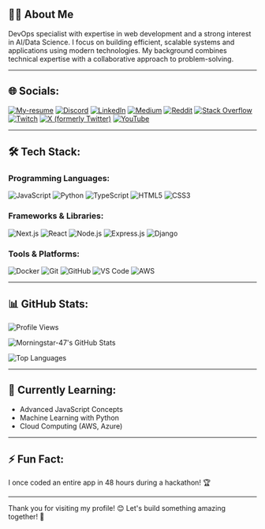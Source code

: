 <!--
**claude-morningstar47/claude-morningstar47** is a ✨ _special_ ✨ repository because its `README.md` (this file) appears on your GitHub profile.
-->

## 👨‍💻 About Me 
DevOps specialist with expertise in web development and a strong interest in AI/Data Science.
I focus on building efficient, scalable systems and applications using modern technologies.
My background combines technical expertise with a collaborative approach to problem-solving.

---

## 🌐 Socials:
[![My-resume](https://img.shields.io/badge/Portfolio-12100E)](https://me-tau-dun.vercel.app)
[![Discord](https://img.shields.io/badge/Discord-%237289DA.svg?logo=discord&logoColor=white)](https://discord.gg/nF9DenrD) 
[![LinkedIn](https://img.shields.io/badge/LinkedIn-%230077B5.svg?logo=linkedin&logoColor=white)](https://linkedin.com/in/jce-mopeno-bia) 
[![Medium](https://img.shields.io/badge/Medium-12100E?logo=medium&logoColor=white)](https://medium.com/@mopenobiaclaude) 
[![Reddit](https://img.shields.io/badge/Reddit-%23FF4500.svg?logo=Reddit&logoColor=white)](https://reddit.com/user/Morningstar) 
[![Stack Overflow](https://img.shields.io/badge/-Stackoverflow-FE7A16?logo=stack-overflow&logoColor=white)](https://stackoverflow.com/users/20251123/claude-emmanuel-mopeno-bia) 
[![Twitch](https://img.shields.io/badge/Twitch-%239146FF.svg?logo=Twitch&logoColor=white)](https://twitch.tv/wind470) 
[![X (formerly Twitter)](https://img.shields.io/badge/X-black.svg?logo=X&logoColor=white)](https://x.com/JeanMopeno) 
[![YouTube](https://img.shields.io/badge/YouTube-%23FF0000.svg?logo=YouTube&logoColor=white)](https://youtube.com/@UCQZOcYf7rQwp6MZckTSaK9A)

---

## 🛠️ Tech Stack:
### **Programming Languages:**
![JavaScript](https://img.shields.io/badge/JavaScript-F7DF1E?style=flat&logo=javascript&logoColor=black)
![Python](https://img.shields.io/badge/Python-3776AB?style=flat&logo=python&logoColor=white)
![TypeScript](https://img.shields.io/badge/TypeScript-3178C6?style=flat&logo=typescript&logoColor=white)
![HTML5](https://img.shields.io/badge/HTML5-E34F26?style=flat&logo=html5&logoColor=white)
![CSS3](https://img.shields.io/badge/CSS3-1572B6?style=flat&logo=css3&logoColor=white)

### **Frameworks & Libraries:**
![Next.js](https://img.shields.io/badge/Next.js-000000?style=flat&logo=next.js&logoColor=white)
![React](https://img.shields.io/badge/React-61DAFB?style=flat&logo=react&logoColor=black)
![Node.js](https://img.shields.io/badge/Node.js-339933?style=flat&logo=node.js&logoColor=white)
![Express.js](https://img.shields.io/badge/Express.js-000000?style=flat&logo=express&logoColor=white)
![Django](https://img.shields.io/badge/Django-092E20?style=flat&logo=django&logoColor=white)

### **Tools & Platforms:**
![Docker](https://img.shields.io/badge/Docker-2496ED?style=flat&logo=docker&logoColor=white)
![Git](https://img.shields.io/badge/Git-F05032?style=flat&logo=git&logoColor=white)
![GitHub](https://img.shields.io/badge/GitHub-181717?style=flat&logo=github&logoColor=white)
![VS Code](https://img.shields.io/badge/VS_Code-007ACC?style=flat&logo=visual-studio-code&logoColor=white)
![AWS](https://img.shields.io/badge/AWS-232F3E?style=flat&logo=amazon-aws&logoColor=white)

---

## 📊 GitHub Stats:
![Profile Views](https://komarev.com/ghpvc/?username=morningstar-47&color=blue&label=PROFILE+VIEWS)

![Morningstar-47's GitHub Stats](https://github-readme-stats.vercel.app/api?username=morningstar-47&show_icons=true&theme=radical&hide_border=true)

![Top Languages](https://github-readme-stats.vercel.app/api/top-langs/?username=morningstar-47&layout=compact&theme=radical&hide_border=true)

---

## 🌱 Currently Learning:
- Advanced JavaScript Concepts
- Machine Learning with Python
- Cloud Computing (AWS, Azure)

---

## ⚡ Fun Fact:
I once coded an entire app in 48 hours during a hackathon! 🏆

---

Thank you for visiting my profile! 😊 Let's build something amazing together! 🚀
